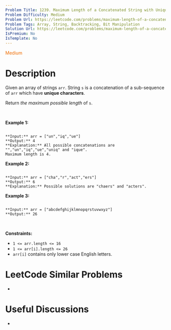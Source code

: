 ```yaml
---
Problem Title: 1239. Maximum Length of a Concatenated String with Unique Characters
Problem Difficulty: Medium
Problem Url: https://leetcode.com/problems/maximum-length-of-a-concatenated-string-with-unique-characters/
Problem Tags: Array, String, Backtracking, Bit Manipulation
Solution Url: https://leetcode.com/problems/maximum-length-of-a-concatenated-string-with-unique-characters/solution/
IsPremium: No
IsTemplate: No
---
```


<span style="color: rgb(239, 108, 0);">Medium</span>

# Description

Given an array of strings `arr`. String `s` is a concatenation of a sub-sequence of `arr` which have **unique characters**.


Return *the maximum possible length* of `s`.


 


**Example 1:**



```

**Input:** arr = ["un","iq","ue"]
**Output:** 4
**Explanation:** All possible concatenations are "","un","iq","ue","uniq" and "ique".
Maximum length is 4.

```

**Example 2:**



```

**Input:** arr = ["cha","r","act","ers"]
**Output:** 6
**Explanation:** Possible solutions are "chaers" and "acters".

```

**Example 3:**



```

**Input:** arr = ["abcdefghijklmnopqrstuvwxyz"]
**Output:** 26

```

 


**Constraints:**


* `1 <= arr.length <= 16`
* `1 <= arr[i].length <= 26`
* `arr[i]` contains only lower case English letters.




# LeetCode Similar Problems

- []()

# Useful Discussions

- []()
